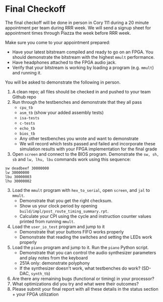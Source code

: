 # Final Checkoff
The final checkoff will be done in person in Cory 111 during a 20 minute appointment per team during RRR week.
We will send a signup sheet for appointment times through Piazza the week before RRR week.

Make sure you come to your appointment prepared:
  - Have your latest bitstream compiled and ready to go on an FPGA. You should demonstrate the bitstream with the highest `mmult` performance.
  - Have headphones attached to the FPGA audio jack.
  - Verify that your bitstream is working by loading a program (e.g. `mmult`) and running it.

You will be asked to demonstrate the following in person.

1. A clean repo; all files should be checked in and pushed to your team Github repo
1. Run through the testbenches and demonstrate that they all pass
    - `cpu_tb`
    - `asm_tb` (show your added assembly tests)
    - `isa-tests`
    - `c-tests`
    - `echo_tb`
    - `bios_tb`
    - Any other testbenches you wrote and want to demonstrate
    - We will record which tests passed and failed and incorporate these simulation results with your FPGA implementation for the final grade
2. Open `screen` and connect to the BIOS program. Demonstrate the `sw, sh, sb` and `lw, lhu, lbu` commands work using this sequence:
```
sw deadbeef 30000000
lw 30000000
lbu 30000003
lhu 30000002
```
3. Load the `mmult` program with `hex_to_serial`, open `screen`, and `jal` to `mmult`.
    - Demonstrate that you get the right checksum.
    - Show us your clock period by opening `build/impl/post_route_timing_summary.rpt`.
    - Calculate your CPI using the cycle and instruction counter values printed from running `mmult`.
4. Load the `user_io_test` program and jump to it
    - Demonstrate that your buttons FIFO works properly
    - Demonstrate that reading the switches and setting the LEDs work properly
5. Load the `piano` program and jump to it. Run the `piano` Python script.
    - Demonstrate that you can control the audio synthesizer parameters and play notes from the keyboard
    - 251A only: demonstrate polyphony
    - If the synthesizer doesn't work, what testbenches do work? (SD-DAC, `synth_tb`)
6. Are there any remaining bugs (functional or timing) in your processor?
7. What optimizations did you try and what were their outcomes?
8. Please submit your final report with all these details in the status section + your FPGA utilization
